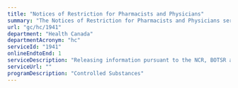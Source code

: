 ```yaml
---
title: "Notices of Restriction for Pharmacists and Physicians"
summary: "The Notices of Restriction for Pharmacists and Physicians service from Health Canada is available end-to-end online, according to the GC Service Inventory."
url: "gc/hc/1941"
department: "Health Canada"
departmentAcronym: "hc"
serviceId: "1941"
onlineEndtoEnd: 1
serviceDescription: "Releasing information pursuant to the NCR, BOTSR and Parts J and G of the FDR about permissible activities by practitioners and pharmacists. (CSCB)"
serviceUrl: ""
programDescription: "Controlled Substances"
---
```

